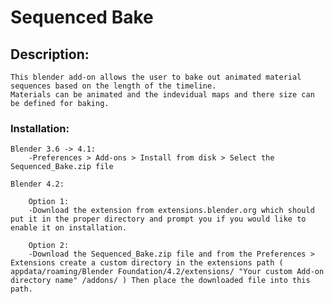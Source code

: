 # Sequenced Bake

## Description:
	
	This blender add-on allows the user to bake out animated material sequences based on the length of the timeline.
	Materials can be animated and the indevidual maps and there size can be defined for baking.
	
### Installation:
	
	Blender 3.6 -> 4.1:
		-Preferences > Add-ons > Install from disk > Select the Sequenced_Bake.zip file
		
	Blender 4.2:
		
		Option 1:
		-Download the extension from extensions.blender.org which should put it in the proper directory and prompt you if you would like to enable it on installation.
		
		Option 2:
		-Download the Sequenced_Bake.zip file and from the Preferences > Extensions create a custom directory in the extensions path ( appdata/roaming/Blender Foundation/4.2/extensions/ "Your custom Add-on directory name" /addons/ ) Then place the downloaded file into this path.
		